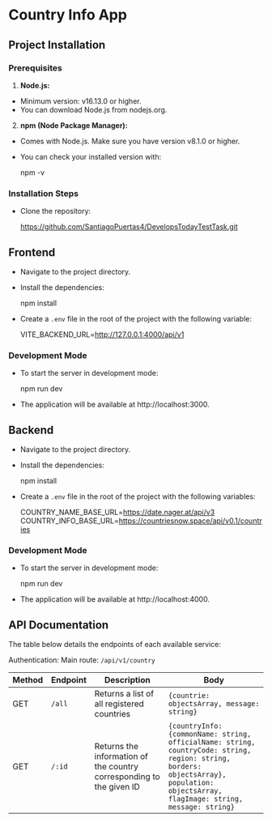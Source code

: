 # Country Info App

## Project Installation

### Prerequisites

1. **Node.js:**

- Minimum version: v16.13.0 or higher.
- You can download Node.js from nodejs.org.

2. **npm (Node Package Manager):**

- Comes with Node.js. Make sure you have version v8.1.0 or higher.
- You can check your installed version with:

  npm -v

### Installation Steps

- Clone the repository:

  https://github.com/SantiagoPuertas4/DevelopsTodayTestTask.git

## Frontend

- Navigate to the project directory.

- Install the dependencies:

  npm install

- Create a `.env` file in the root of the project with the following variable:

  VITE_BACKEND_URL=http://127.0.0.1:4000/api/v1

### Development Mode

- To start the server in development mode:

  npm run dev

- The application will be available at http://localhost:3000.

## Backend

- Navigate to the project directory.

- Install the dependencies:

  npm install

- Create a `.env` file in the root of the project with the following variables:

  COUNTRY_NAME_BASE_URL=https://date.nager.at/api/v3
  COUNTRY_INFO_BASE_URL=https://countriesnow.space/api/v0.1/countries

### Development Mode

- To start the server in development mode:

  npm run dev

- The application will be available at http://localhost:4000.

## API Documentation

The table below details the endpoints of each available service:

Authentication:
Main route: `/api/v1/country`

| Method | Endpoint | Description                                                          | Body                                                                                                                                                                                  |
| ------ | -------- | -------------------------------------------------------------------- | ------------------------------------------------------------------------------------------------------------------------------------------------------------------------------------- |
| GET    | `/all`   | Returns a list of all registered countries                           | `{countrie: objectsArray, message: string}`                                                                                                                                           |
| GET    | `/:id`   | Returns the information of the country corresponding to the given ID | `{countryInfo: {commonName: string, officialName: string, countryCode: string, region: string, borders: objectsArray}, population: objectsArray, flagImage: string, message: string}` |
